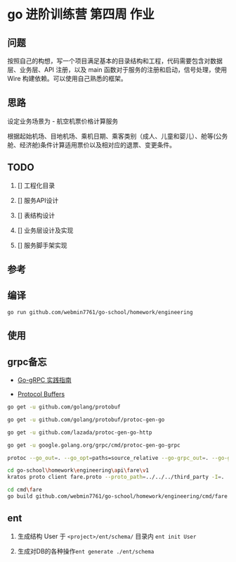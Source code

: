 # go 进阶训练营 第四周 作业

## 问题

 按照自己的构想，写一个项目满足基本的目录结构和工程，代码需要包含对数据层、业务层、API 注册，以及 main 函数对于服务的注册和启动，信号处理，使用 Wire 构建依赖。可以使用自己熟悉的框架。

## 思路

 设定业务场景为 - 航空机票价格计算服务

 根据起始机场、目地机场、乘机日期、乘客类别（成人、儿童和婴儿）、舱等(公务舱、经济舱)条件计算适用票价以及相对应的退票、变更条件。

## TODO

1. [] 工程化目录

2. [] 服务API设计

3. [] 表结构设计

4. [] 业务层设计及实现

5. [] 服务脚手架实现

## 参考

## 编译

`go run github.com/webmin7761/go-school/homework/engineering`

## 使用

## grpc备忘

- [Go-gRPC 实践指南](https://www.bookstack.cn/read/go-grpc/summary.md)

- [Protocol Buffers](https://github.com/protocolbuffers/protobuf/releases)

```sh
go get -u github.com/golang/protobuf

go get -u github.com/golang/protobuf/protoc-gen-go

go get -u github.com/lazada/protoc-gen-go-http

go get -u google.golang.org/grpc/cmd/protoc-gen-go-grpc

protoc --go_out=. --go_opt=paths=source_relative --go-grpc_out=. --go-grpc_opt=paths=source_relative --go-http_out=. --proto_path=d:/protobuf -I=. price.proto

cd go-school\homework\engineering\api\fare\v1
kratos proto client fare.proto --proto_path=../../../third_party -I=.

cd cmd\fare
go build github.com/webmin7761/go-school/homework/engineering/cmd/fare
```

## ent

1. 生成结构 User 于 `<project>/ent/schema/` 目录内 `ent init User`

2. 生成对DB的各种操作`ent generate ./ent/schema`
